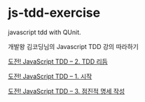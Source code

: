 js-tdd-exercise
===============

javascript tdd with QUnit.

개발왕 김코딩님의 Javascript TDD 강의 따라하기

[도전! JavaScript TDD – 2. TDD 리듬](http://huns.me/%EB%8F%84%EC%A0%84-javascript-tdd-2-tdd-%EB%A6%AC%EB%93%AC/)

[도전! JavaScript TDD – 1. 시작](http://huns.me/tddtest-driven-development%EB%A1%9C-%EC%9E%90%ED%8C%90%EA%B8%B0-%EB%A7%8C%EB%93%A4%EA%B8%B0-1-%EC%8B%9C%EC%9E%91/)

[도전! JavaScript TDD – 3. 점진적 명세 작성](http://huns.me/%EB%8F%84%EC%A0%84-javascript-tdd-3-%EC%A0%90%EC%A7%84%EC%A0%81-%EB%AA%85%EC%84%B8-%EC%9E%91%EC%84%B1/)
